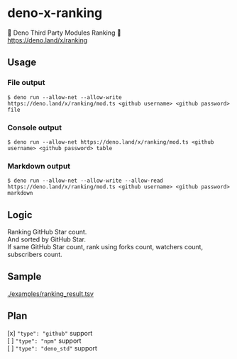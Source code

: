 # deno-x-ranking
🦕 Deno Third Party Modules Ranking 👑  
https://deno.land/x/ranking

## Usage
### File output
```Shell
$ deno run --allow-net --allow-write https://deno.land/x/ranking/mod.ts <github username> <github password> file
```

### Console output
```Shell
$ deno run --allow-net https://deno.land/x/ranking/mod.ts <github username> <github password> table
```

### Markdown output
```Shell
$ deno run --allow-net --allow-write --allow-read https://deno.land/x/ranking/mod.ts <github username> <github password> markdown
```

## Logic
Ranking GitHub Star count.  
And sorted by GitHub Star.  
If same GitHub Star count, rank using forks count, watchers count, subscribers count.

## Sample
[./examples/ranking_result.tsv](./examples/ranking_result.tsv)

## Plan
[x] `"type": "github"` support  
[ ] `"type": "npm"` support  
[ ] `"type": "deno_std"` support  
